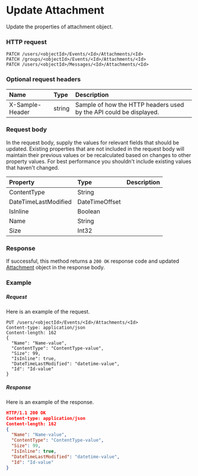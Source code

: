 # Update Attachment

Update the properties of attachment object.
### HTTP request
```http
PATCH /users/<objectId>/Events/<Id>/Attachments/<Id>
PATCH /groups/<objectId>/Events/<Id>/Attachments/<Id>
PATCH /users/<objectId>/Messages/<Id>/Attachments/<Id>
```
### Optional request headers
| Name       | Type | Description|
|:-----------|:------|:----------|
| X-Sample-Header  | string  | Sample of how the HTTP headers used by the API could be displayed.|

### Request body
In the request body, supply the values for relevant fields that should be updated. Existing properties that are not included in the request body will maintain their previous values or be recalculated based on changes to other property values. For best performance you shouldn't include existing values that haven't changed.

| Property	   | Type	|Description|
|:---------------|:--------|:----------|
|ContentType|String||
|DateTimeLastModified|DateTimeOffset||
|IsInline|Boolean||
|Name|String||
|Size|Int32||

### Response
If successful, this method returns a `200 OK` response code and updated [Attachment](../resources/attachment.md) object in the response body.
### Example
##### Request
Here is an example of the request.
```http
PUT /users/<objectId>/Events/<Id>/Attachments/<Id>
Content-type: application/json
Content-length: 162
{
  "Name": "Name-value",
  "ContentType": "ContentType-value",
  "Size": 99,
  "IsInline": true,
  "DateTimeLastModified": "datetime-value",
  "Id": "Id-value"
}
```
##### Response
Here is an example of the response.
```json
HTTP/1.1 200 OK
Content-type: application/json
Content-length: 162
{
  "Name": "Name-value",
  "ContentType": "ContentType-value",
  "Size": 99,
  "IsInline": true,
  "DateTimeLastModified": "datetime-value",
  "Id": "Id-value"
}
```
<!-- uuid: ee4d16fa-1599-40af-af0a-c96030a378e0\n2015-10-09 15:14:07 UTC -->